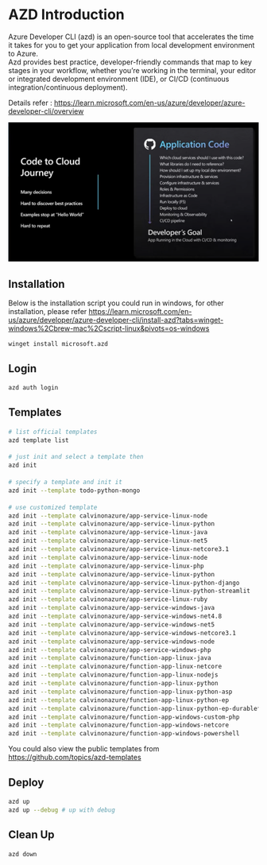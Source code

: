 # AZD Introduction

Azure Developer CLI (azd) is an open-source tool that accelerates the time it takes for you to get your application from local development environment to Azure.  
Azd provides best practice, developer-friendly commands that map to key stages in your workflow, whether you’re working in the terminal, your editor or integrated development environment (IDE), or CI/CD (continuous integration/continuous deployment).

Details refer : https://learn.microsoft.com/en-us/azure/developer/azure-developer-cli/overview

![](images/azd01.png)

## Installation

Below is the installation script you could run in windows, for other installation, please refer https://learn.microsoft.com/en-us/azure/developer/azure-developer-cli/install-azd?tabs=winget-windows%2Cbrew-mac%2Cscript-linux&pivots=os-windows
```poershell
winget install microsoft.azd
```

## Login 
```bash
azd auth login
```

## Templates
```bash
# list official templates
azd template list 

# just init and select a template then
azd init 

# specify a template and init it
azd init --template todo-python-mongo 

# use customized template
azd init --template calvinonazure/app-service-linux-node
azd init --template calvinonazure/app-service-linux-python
azd init --template calvinonazure/app-service-linux-java
azd init --template calvinonazure/app-service-linux-net5
azd init --template calvinonazure/app-service-linux-netcore3.1
azd init --template calvinonazure/app-service-linux-node
azd init --template calvinonazure/app-service-linux-php
azd init --template calvinonazure/app-service-linux-python
azd init --template calvinonazure/app-service-linux-python-django
azd init --template calvinonazure/app-service-linux-python-streamlit
azd init --template calvinonazure/app-service-linux-ruby
azd init --template calvinonazure/app-service-windows-java
azd init --template calvinonazure/app-service-windows-net4.8
azd init --template calvinonazure/app-service-windows-net5
azd init --template calvinonazure/app-service-windows-netcore3.1
azd init --template calvinonazure/app-service-windows-node
azd init --template calvinonazure/app-service-windows-php
azd init --template calvinonazure/function-app-linux-java
azd init --template calvinonazure/function-app-linux-netcore
azd init --template calvinonazure/function-app-linux-nodejs
azd init --template calvinonazure/function-app-linux-python
azd init --template calvinonazure/function-app-linux-python-asp
azd init --template calvinonazure/function-app-linux-python-ep
azd init --template calvinonazure/function-app-linux-python-ep-durablefunction
azd init --template calvinonazure/function-app-windows-custom-php
azd init --template calvinonazure/function-app-windows-netcore
azd init --template calvinonazure/function-app-windows-powershell
```
You could also view the public templates from https://github.com/topics/azd-templates

## Deploy
```bash
azd up
azd up --debug # up with debug
```

## Clean Up
```bash
azd down
```